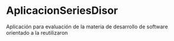 # AplicacionSeriesDisor
Aplicación para evaluación de la materia de desarrollo de software orientado a la reutilizaron
